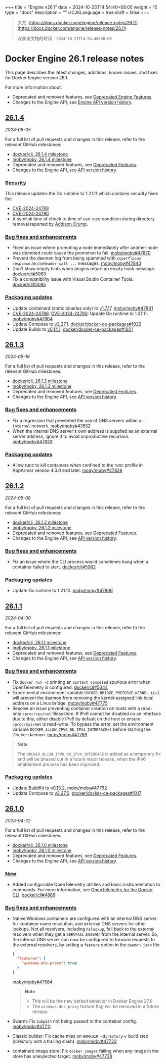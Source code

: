 +++
title = "Engine v26.1"
date = 2024-10-23T14:54:40+08:00
weight = 10
type = "docs"
description = ""
isCJKLanguage = true
draft = false
+++

> 原文: [https://docs.docker.com/engine/release-notes/26.1/](https://docs.docker.com/engine/release-notes/26.1/)
>
> 收录该文档的时间：`2024-10-23T14:54:40+08:00`

# Docker Engine 26.1 release notes

This page describes the latest changes, additions, known issues, and fixes for Docker Engine version 26.1.

For more information about:

- Deprecated and removed features, see [Deprecated Engine Features](https://docs.docker.com/engine/deprecated/).
- Changes to the Engine API, see [Engine API version history](https://docs.docker.com/reference/api/engine/version-history/).

## [26.1.4](https://docs.docker.com/engine/release-notes/26.1/#2614)

*2024-06-05*

For a full list of pull requests and changes in this release, refer to the relevant GitHub milestones:

- [docker/cli, 26.1.4 milestone](https://github.com/docker/cli/issues?q=is%3Aclosed+milestone%3A26.1.4)
- [moby/moby, 26.1.4 milestone](https://github.com/moby/moby/issues?q=is%3Aclosed+milestone%3A26.1.4)
- Deprecated and removed features, see [Deprecated Features](https://github.com/docker/cli/blob/v26.1.4/docs/deprecated.md).
- Changes to the Engine API, see [API version history](https://github.com/moby/moby/blob/v26.1.4/docs/api/version-history.md).

### [Security](https://docs.docker.com/engine/release-notes/26.1/#security)

This release updates the Go runtime to 1.21.11 which contains security fixes for:

- [CVE-2024-24789](https://github.com/golang/go/issues/66869)
- [CVE-2024-24790](https://github.com/golang/go/issues/67680)
- A symlink time of check to time of use race condition during directory removal reported by [Addison Crump](https://github.com/addisoncrump).

### [Bug fixes and enhancements](https://docs.docker.com/engine/release-notes/26.1/#bug-fixes-and-enhancements)

- Fixed an issue where promoting a node immediately after another node was demoted could cause the promotion to fail. [moby/moby#47870](https://github.com/moby/moby/pull/47870)
- Prevent the daemon log from being spammed with `superfluous response.WriteHeader call ...` messages. [moby/moby#47843](https://github.com/moby/moby/pull/47843)
- Don't show empty hints when plugins return an empty hook message. [docker/cli#5083](https://github.com/docker/cli/pull/5083)
- Fix a compatibility issue with Visual Studio Container Tools. [docker/cli#5095](https://github.com/docker/cli/pull/5095)

### [Packaging updates](https://docs.docker.com/engine/release-notes/26.1/#packaging-updates)

- Update containerd (static binaries only) to [v1.7.17](https://github.com/containerd/containerd/releases/tag/v1.7.17). [moby/moby#47841](https://github.com/moby/moby/pull/47841)
- [CVE-2024-24789](https://github.com/golang/go/issues/66869), [CVE-2024-24790](https://github.com/golang/go/issues/67680): Update Go runtime to 1.21.11. [moby/moby#47904](https://github.com/moby/moby/pull/47904)
- Update Compose to [v2.27.1](https://github.com/docker/compose/releases/tag/v2.27.1). [docker/docker-ce-packages#1022](https://github.com/docker/docker-ce-packaging/pull/1022)
- Update Buildx to [v0.14.1](https://github.com/docker/buildx/releases/tag/v0.14.1). [docker/docker-ce-packages#1021](https://github.com/docker/docker-ce-packaging/pull/1021)

## [26.1.3](https://docs.docker.com/engine/release-notes/26.1/#2613)

*2024-05-16*

For a full list of pull requests and changes in this release, refer to the relevant GitHub milestones:

- [docker/cli, 26.1.3 milestone](https://github.com/docker/cli/issues?q=is%3Aclosed+milestone%3A26.1.3)
- [moby/moby, 26.1.3 milestone](https://github.com/moby/moby/issues?q=is%3Aclosed+milestone%3A26.1.3)
- Deprecated and removed features, see [Deprecated Features](https://github.com/docker/cli/blob/v26.1.3/docs/deprecated.md).
- Changes to the Engine API, see [API version history](https://github.com/moby/moby/blob/v26.1.3/docs/api/version-history.md).

### [Bug fixes and enhancements](https://docs.docker.com/engine/release-notes/26.1/#bug-fixes-and-enhancements-1)

- Fix a regression that prevented the use of DNS servers within a `--internal` network. [moby/moby#47832](https://github.com/moby/moby/pull/47832)
- When the internal DNS server's own address is supplied as an external server address, ignore it to avoid unproductive recursion. [moby/moby#47833](https://github.com/moby/moby/pull/47833)

### [Packaging updates](https://docs.docker.com/engine/release-notes/26.1/#packaging-updates-1)

- Allow runc to kill containers when confined to the runc profile in AppArmor version 4.0.0 and later. [moby/moby#47829](https://github.com/moby/moby/pull/47829)

## [26.1.2](https://docs.docker.com/engine/release-notes/26.1/#2612)

*2024-05-08*

For a full list of pull requests and changes in this release, refer to the relevant GitHub milestones:

- [docker/cli, 26.1.2 milestone](https://github.com/docker/cli/issues?q=is%3Aclosed+milestone%3A26.1.2)
- [moby/moby, 26.1.2 milestone](https://github.com/moby/moby/issues?q=is%3Aclosed+milestone%3A26.1.2)
- Deprecated and removed features, see [Deprecated Features](https://github.com/docker/cli/blob/v26.1.2/docs/deprecated.md).
- Changes to the Engine API, see [API version history](https://github.com/moby/moby/blob/v26.1.2/docs/api/version-history.md).

### [Bug fixes and enhancements](https://docs.docker.com/engine/release-notes/26.1/#bug-fixes-and-enhancements-2)

- Fix an issue where the CLI process would sometimes hang when a container failed to start. [docker/cli#5062](https://github.com/docker/cli/pull/5062)

### [Packaging updates](https://docs.docker.com/engine/release-notes/26.1/#packaging-updates-2)

- Update Go runtime to 1.21.10. [moby/moby#47806](https://github.com/moby/moby/pull/47806)

## [26.1.1](https://docs.docker.com/engine/release-notes/26.1/#2611)

*2024-04-30*

For a full list of pull requests and changes in this release, refer to the relevant GitHub milestones:

- [docker/cli, 26.1.1 milestone](https://github.com/docker/cli/issues?q=is%3Aclosed+milestone%3A26.1.1)
- [moby/moby, 26.1.1 milestone](https://github.com/moby/moby/issues?q=is%3Aclosed+milestone%3A26.1.1)
- Deprecated and removed features, see [Deprecated Features](https://github.com/docker/cli/blob/v26.1.1/docs/deprecated.md).
- Changes to the Engine API, see [API version history](https://github.com/moby/moby/blob/v26.1.1/docs/api/version-history.md).

### [Bug fixes and enhancements](https://docs.docker.com/engine/release-notes/26.1/#bug-fixes-and-enhancements-3)

- Fix `docker run -d` printing an `context canceled` spurious error when OpenTelemetry is configured. [docker/cli#5044](https://github.com/docker/cli/pull/5044)
- Experimental environment variable `DOCKER_BRIDGE_PRESERVE_KERNEL_LL=1` will prevent the daemon from removing the kernel-assigned link local address on a Linux bridge. [moby/moby#47775](https://github.com/moby/moby/pull/47775)
- Resolve an issue preventing container creation on hosts with a read-only `/proc/sys/net` filesystem. If IPv6 cannot be disabled on an interface due to this, either disable IPv6 by default on the host or ensure `/proc/sys/net` is read-write. To bypass the error, set the environment variable `DOCKER_ALLOW_IPV6_ON_IPV4_INTERFACE=1` before starting the Docker daemon. [moby/moby#47769](https://github.com/moby/moby/pull/47769)

> **Note**
>
> 
>
> The `DOCKER_ALLOW_IPV6_ON_IPV4_INTERFACE` is added as a temporary fix and will be phased out in a future major release, when the IPv6 enablement process has been improved.

### [Packaging updates](https://docs.docker.com/engine/release-notes/26.1/#packaging-updates-3)

- Update BuildKit to [v0.13.2](https://github.com/moby/buildkit/releases/tag/v0.13.2). [moby/moby#47762](https://github.com/moby/moby/pull/47762)
- Update Compose to [v2.27.0](https://github.com/docker/compose/releases/tag/v2.27.0). [docker/docker-ce-packages#1017](https://github.com/docker/docker-ce-packaging/pull/1017)

## [26.1.0](https://docs.docker.com/engine/release-notes/26.1/#2610)

*2024-04-22*

For a full list of pull requests and changes in this release, refer to the relevant GitHub milestones:

- [docker/cli, 26.1.0 milestone](https://github.com/docker/cli/issues?q=is%3Aclosed+milestone%3A26.1.0)
- [moby/moby, 26.1.0 milestone](https://github.com/moby/moby/issues?q=is%3Aclosed+milestone%3A26.1.0)
- Deprecated and removed features, see [Deprecated Features](https://github.com/docker/cli/blob/v26.1.0/docs/deprecated.md).
- Changes to the Engine API, see [API version history](https://github.com/moby/moby/blob/v26.1.0/docs/api/version-history.md).

### [New](https://docs.docker.com/engine/release-notes/26.1/#new)

- Added configurable OpenTelemetry utilities and basic instrumentation to commands. For more information, see [OpenTelemetry for the Docker CLI](https://docs.docker.com/config/otel). [docker/cli#4889](https://github.com/docker/cli/pull/4889)

### [Bug fixes and enhancements](https://docs.docker.com/engine/release-notes/26.1/#bug-fixes-and-enhancements-4)

- Native Windows containers are configured with an internal DNS server for container name resolution, and external DNS servers for other lookups. Not all resolvers, including `nslookup`, fall back to the external resolvers when they get a `SERVFAIL` answer from the internal server. So, the internal DNS server can now be configured to forward requests to the external resolvers, by setting a `feature` option in the `daemon.json` file:

  

  ```json
  {
    "features": {
      "windows-dns-proxy": true
    }
  }
  ```

  [moby/moby#47584](https://github.com/moby/moby/pull/47584)

  > **Note**
  >
  > 
  >
  > - This will be the new default behavior in Docker Engine 27.0.
  > - The `windows-dns-proxy` feature flag will be removed in a future release.

- Swarm: Fix `Subpath` not being passed to the container config. [moby/moby#47711](https://github.com/moby/moby/pull/47711)

- Classic builder: Fix cache miss on `WORKDIR <directory>/` build step (directory with a trailing slash). [moby/moby#47723](https://github.com/moby/moby/pull/47723)

- containerd image store: Fix `docker images` failing when any image in the store has unexpected target. [moby/moby#47738](https://github.com/moby/moby/pull/47738)
